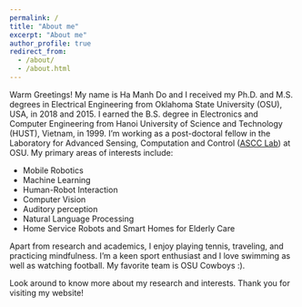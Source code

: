 ```yaml
---
permalink: /
title: "About me"
excerpt: "About me"
author_profile: true
redirect_from:
  - /about/
  - /about.html
---
```

Warm Greetings! My name is Ha Manh Do and I received my Ph.D. and M.S. degrees in Electrical Engineering from Oklahoma State University (OSU), USA, in 2018 and 2015. I earned the B.S. degree in Electronics and Computer Engineering from Hanoi University of Science and Technology (HUST), Vietnam, in 1999. I’m working as a post-doctoral fellow in the Laboratory for Advanced Sensing, Computation and Control ([ASCC Lab](https://ascc.okstate.edu/)) at OSU. My primary areas of interests include:

* Mobile Robotics
* Machine Learning
* Human-Robot Interaction
* Computer Vision
* Auditory perception
* Natural Language Processing
* Home Service Robots and Smart Homes for Elderly Care

Apart from research and academics, I enjoy playing tennis, traveling, and practicing mindfulness. I’m a keen sport enthusiast and I love swimming as well as watching football. My favorite team is OSU Cowboys :).

Look around to know more about my research and interests. Thank you for visiting my website!
